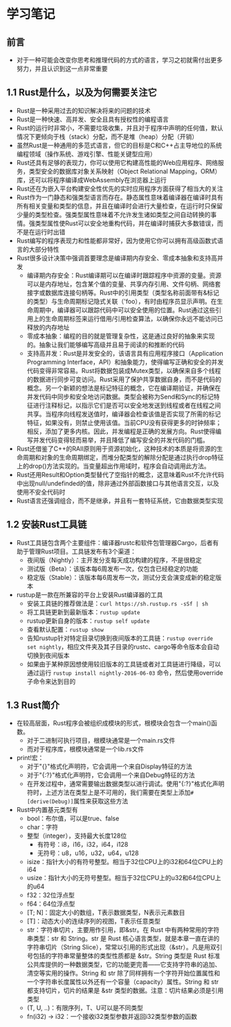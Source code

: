 # 学习笔记

## 前言

* 对于一种可能会改变你思考和推理代码的方式的语言，学习之初就需付出更多努力，并且认识到这一点非常重要

## 1.1 Rust是什么，以及为何需要关注它

* Rust是一种采用过去的知识解决将来的问题的技术
* Rust是一种快速、高并发、安全且具有授权性的编程语言
* Rust的运行时非常小，不需要垃圾收集，并且对于程序中声明的任何值，默认情况下更倾向于栈（stack）分配，而不是堆（heap）分配（开销）
* 虽然Rust是一种通用的多范式语言，但它的目标是C和C++占主导地位的系统编程领域（操作系统、游戏引擎、性能关键型应用）
* Rust还具有足够的表现力，你可以使用它构建高性能的Web应用程序、网络服务，类型安全的数据库对象关系映射（Object Relational Mapping，ORM）库，还可以将程序编译成WebAssembly在浏览器上运行
* Rust还在为嵌入平台构建安全性优先的实时应用程序方面获得了相当大的关注
* Rust作为一门静态和强类型语言而存在。静态属性意味着编译器在编译时具有所有相关变量和类型的信息，并且在编译时会进行大量检查，在运行时只保留少量的类型检查。强类型属性意味着不允许发生诸如类型之间自动转换的事情。强类型属性使Rust可以安全地重构代码，并在编译时捕获大多数错误，而不是在运行时出错
* Rust编写的程序表现力和性能都非常好，因为使用它你可以拥有高级函数式语言的大部分特性
* Rust很多设计决策中强调首要理念是编译期内存安全、零成本抽象和支持高并发
  * 编译期内存安全：Rust编译期可以在编译时跟踪程序中资源的变量。资源可以是内存地址，包含某个值的变量、共享内存引用、文件句柄、网络套接字或数据库连接句柄等。Rust中的引用类型（类型名称前面带有&标记的类型）与生命周期标记隐式关联（'foo），有时由程序员显示声明。在生命周期中，编译器可以跟踪代码中可以安全使用的位置。Rust通过这些引用上的生命周期标签来运行借用/引用检查算法，以确保你永远不能访问已释放的内存地址
  * 零成本抽象：编程的目的就是管理复杂性，这是通过良好的抽象来实现的。抽象让我们能够编写高级并且易于阅读的和推断的代码
  * 支持高并发：Rust是并发安全的，该语言具有应用程序接口（Application Programming Interface，API）和抽象能力，使得编写正确和安全的并发代码变得非常容易。Rust将数据包装成Mutex类型，以确保来自多个线程的数据进行同步可变访问。Rust采用了保护共享数据自身，而不是代码的概念。另一个新颖的想法是标记特征的概念，它在编译期验证，并确保在并发代码中同步和安全地访问数据。类型会被称为Send和Sync的标记特征进行注释标记，以指示它们是否可以安全地发送到线程或者在线程之间共享。当程序向线程发送值时，编译器会检查该值是否实现了所需的标记特征，如果没有，则禁止使用该值。当前CPU没有获得更多的时钟频率；相反，添加了更多内核。因此，并发编程是正确的发展方向。Rust使得编写并发代码变得轻而易举，并且降低了编写安全的并发代码的门槛。
* Rust还借鉴了C++的RAII原则用于资源初始化，这种技术的本质是将资源的生命周期和对象的生命周期绑定，而堆分配类型的解除分配是通过执行drop特征上的drop()方法实现的。当变量超出作用域时，程序会自动调用此方法。
* Rust还用Result和Option类型替代了空指针的概念，这意味着Rust不允许代码中出现null/undefinded的值，除非通过外部函数接口与其他语言交互，以及使用不安全代码时
* Rust语言还强调组合，而不是继承，并且有一套特征系统，它由数据类型实现

## 1.2 安装Rust工具链

* Rust工具链包含两个主要组件：编译器rustc和软件包管理器Cargo，后者有助于管理Rust项目。工具链发布有3个渠道：
  * 夜间版（Nightly）：主开发分支每天成功构建的程序，不是很稳定
  * 测试版（Beta）：该版本每6周发布一次，仅包含已经稳定的功能
  * 稳定版（Stable）：该版本每6周发布一次，测试分支会演变成新的稳定版本
* rustup是一款在所兼容的平台上安装Rust编译器的工具
  * 安装工具链的推荐做法是：` curl https://sh.rustup.rs -sSf | sh `
  * 将工具链更新到最新版本：` rustup update `
  * rustup更新自身的版本：` rustup self update `
  * 查看默认配置：` rustup show `
  * 告知rustup针对特定目录切换到夜间版本的工具链：` rustup override set nightly `，相应文件夹及其子目录的rustc、cargo等命令版本会自动切换到夜间版本
  * 如果由于某种原因想使用较旧版本的工具链或者对工具链进行降级，可以通过运行 ` rustup install nightly-2016-06-03 ` 命令，然后使用override子命令来达到目的

## 1.3 Rust简介

* 在较高层面，Rust程序会被组织成模块的形式，根模块会包含一个main()函数。
  * 对于二进制可执行项目，根模块通常是一个main.rs文件
  * 而对于程序库，根模块通常是一个lib.rs文件
* print!宏：
  * 对于"{}"格式化声明符，它会调用一个来自Display特征的方法
  * 对于"{:?}"格式化声明符，它会调用一个来自Debug特征的方法
  * 在开发过程中，通常需要输出数据类型以进行调试。使用"{:?}"格式化声明符时，上述方法在类型上是不可用的，我们需要在类型上添加`#[derive(Debug)]`属性来获取这些方法
* Rust中内置基元类型有
  * bool：布尔值，可以是true、false
  * char：字符
  * 整型（integer），支持最大长度128位
    * 有符号：i8，i16，i32，i64，i128
    * 无符号：u8，u16，u32，u64，u128
  * isize：指针大小的有符号整型。相当于32位CPU上的i32和64位CPU上的i64
  * usize：指针大小的无符号整型。相当于32位CPU上的u32和64位CPU上的u64
  * f32：32位浮点型
  * f64：64位浮点型
  * [T; N]：固定大小的数组，T表示数据类型，N表示元素数目
  * [T]：动态大小的连续序列的视图，T表示任意类型
  * str：字符串切片，主要用作引用，即&str。在 Rust 中有两种常用的字符串类型：str 和 String。str 是 Rust 核心语言类型，就是本章一直在讲的字符串切片（String Slice），常常以引用的形式出现（&str）。凡是用双引号包括的字符串常量整体的类型性质都是 &str。String 类型是 Rust 标准公共库提供的一种数据类型，它的功能更完善——它支持字符串的追加、清空等实用的操作。String 和 str 除了同样拥有一个字符开始位置属性和一个字符串长度属性以外还有一个容量（capacity）属性。String 和 str 都支持切片，切片的结果是 &str 类型的数据。注意：切片结果必须是引用类型
  * (T, U, ..)：有限序列，T、U可以是不同类型
  * fn(i32) -> i32：一个接收i32类型参数并返回i32类型参数的函数